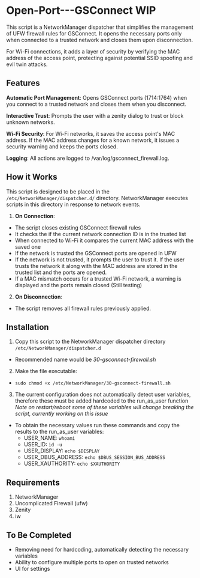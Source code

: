 # Open-Port---GSConnect WIP
This script is a NetworkManager dispatcher that simplifies the management of UFW firewall rules for GSConnect. It opens the necessary ports only when connected to a trusted network and closes them upon disconnection.

For Wi-Fi connections, it adds a layer of security by verifying the MAC address of the access point, protecting against potential SSID spoofing and evil twin attacks.
## Features

**Automatic Port Management**: Opens GSConnect ports (1714:1764) when you connect to a trusted network and closes them when you disconnect.

**Interactive Trust**: Prompts the user with a zenity dialog to trust or block unknown networks.

**Wi-Fi Security**: For Wi-Fi networks, it saves the access point's MAC address. If the MAC address changes for a known network, it issues a security warning and keeps the ports closed.

**Logging**: All actions are logged to /var/log/gsconnect_firewall.log.
## How it Works
This script is designed to be placed in the ```/etc/NetworkManager/dispatcher.d/``` directory.
NetworkManager executes scripts in this directory in response to network events.
1. **On Connection**:
- The script closes existing GSConnect firewall rules
- It checks the if the current network connection ID is in the trusted list
- When connected to Wi-Fi it compares the current MAC address with the saved one
- If the network is trusted the GSConnect ports are opened in UFW
- If the network is not trusted, it prompts the user to trust it. If the user trusts the network it along with the MAC address are stored in the trusted list and the ports are opened.
- If a MAC mismatch occurs for a trusted Wi-Fi network, a warning is displayed and the ports remain closed (Still testing)
2. **On Disconnection**:
- The script removes all firewall rules previously applied.

## Installation
1. Copy this script to the NetworkManager dispatcher directory ```/etc/NetworkManager/dispatcher.d```
- Recommended name would be *30-gsconnect-firewall.sh*
2. Make the file executable:
- ```sudo chmod +x /etc/NetworkManager/30-gsconnect-firewall.sh```
3. The current configuration does not automatically detect user variables, therefore these must be added hardcoded to the run_as_user function
  *Note on restart/reboot some of these variables will change breaking the script, currently working on this issue*
- To obtain the necessary values run these commands and copy the results to the run_as_user variables:
  - USER_NAME: ```whoami```
  - USER_ID: ```id -u```
  - USER_DISPLAY: ```echo $DISPLAY```
  - USER_DBUS_ADDRESS: ```echo $DBUS_SESSION_BUS_ADDRESS```
  - USER_XAUTHORITY: ```echo $XAUTHORITY```
## Requirements
1. NetworkManager
2. Uncomplicated Firewall (ufw)
3. Zenity
4. iw
## To Be Completed
- Removing need for hardcoding, automatically detecting the necessary variables
- Ability to configure multiple ports to open on trusted networks
- UI for settings 
